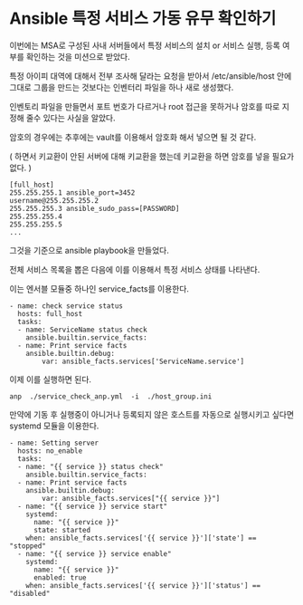 # Ansible 특정 서비스 가동 유무 확인하기

이번에는 MSA로 구성된 사내 서버들에서 특정 서비스의 설치 or 서비스 실행, 등록 여부를 확인하는 것을 미션으로 받았다.

특정 아이피 대역에 대해서 전부 조사해 달라는 요청을 받아서 /etc/ansible/host 안에 그대로 그룹을 만드는 것보다는 인벤터리 파일을 하나 새로 생성했다.

인벤토리 파일을 만들면서 포트 번호가 다르거나 root 접근을 못하거나
암호를 따로 지정해 줄수 있다는 사실을 알았다.

암호의 경우에는 추후에는 vault를 이용해서 암호화 해서 넣으면 될 것 같다.

( 하면서 키교환이 안된 서버에 대해 키교환을 했는데 키교환을 하면 암호를 넣을 필요가 없다. )

~~~
[full_host]
255.255.255.1 ansible_port=3452
username@255.255.255.2 
255.255.255.3 ansible_sudo_pass=[PASSWORD]
255.255.255.4
255.255.255.5
...
~~~

그것을 기준으로 ansible playbook을 만들었다.

전체 서비스 목록을 뽑은 다음에 이를 이용해서 특정 서비스 상태를 나타낸다.

이는 엔서블 모듈중 하나인 service_facts를 이용한다.

~~~
- name: check service status
  hosts: full_host
  tasks:
  - name: ServiceName status check
    ansible.builtin.service_facts:
  - name: Print service facts
    ansible.builtin.debug:
        var: ansible_facts.services['ServiceName.service']
~~~

이제 이를 실행하면 된다.

~~~
anp  ./service_check_anp.yml  -i  ./host_group.ini
~~~

만약에 기동 후 실행중이 아니거나 등록되지 않은 호스트를 자동으로 실행시키고 싶다면 systemd 모듈을 이용한다.

~~~
- name: Setting server
  hosts: no_enable
  tasks:
  - name: "{{ service }} status check"
    ansible.builtin.service_facts:
  - name: Print service facts
    ansible.builtin.debug:
        var: ansible_facts.services["{{ service }}"]
  - name: "{{ service }} service start"
    systemd:
      name: "{{ service }}"
      state: started
    when: ansible_facts.services['{{ service }}']['state'] == "stopped"
  - name: "{{ service }} service enable"
    systemd:
      name: "{{ service }}"
      enabled: true
    when: ansible_facts.services['{{ service }}']['status'] == "disabled"
~~~